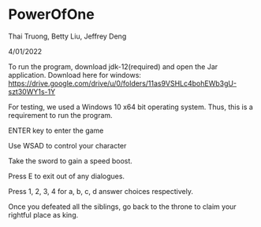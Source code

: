 # PowerOfOne
Thai Truong, Betty Liu, Jeffrey Deng

4/01/2022

To run the program, download jdk-12(required) and open the Jar application. Download here for windows: https://drive.google.com/drive/u/0/folders/11as9VSHLc4bohEWb3gU-szt30WY1s-1Y

For testing, we used a Windows 10 x64 bit operating system. Thus, this is a requirement to run the program.

ENTER key to enter the game 

Use WSAD to control your character

Take the sword to gain a speed boost.

Press E to exit out of any dialogues.

Press 1, 2, 3, 4 for a, b, c, d answer choices respectively.

Once you defeated all the siblings, go back to the throne to claim your rightful place as king.
